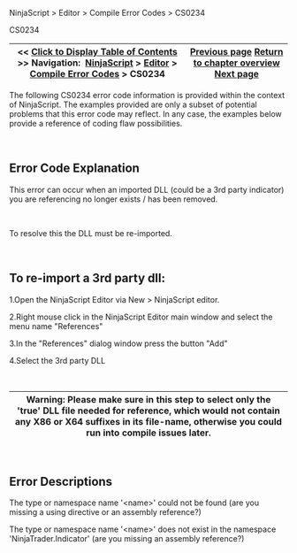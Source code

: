 ﻿


NinjaScript \> Editor \> Compile Error Codes \> CS0234






















CS0234







| \<\< [Click to Display Table of Contents](cs0234.md) \>\> **Navigation:**     [NinjaScript](ninjascript-1.md) \> [Editor](editor-1.md) \> [Compile Error Codes](compile_error_codes-1.md) \> CS0234 | [Previous page](cs0201-1.md) [Return to chapter overview](compile_error_codes-1.md) [Next page](cs0246-1.md) |
| --- | --- |











The following CS0234 error code information is provided within the context of NinjaScript. The examples provided are only a subset of potential problems that this error code may reflect. In any case, the examples below provide a reference of coding flaw possibilities.


 


## Error Code Explanation


This error can occur when an imported DLL (could be a 3rd party indicator) you are referencing no longer exists / has been removed.


 


To resolve this the DLL must be re\-imported. 


 


## To re\-import a 3rd party dll:


1\.Open the NinjaScript Editor via New \> NinjaScript editor.

2\.Right mouse click in the NinjaScript Editor main window and select the menu name "References"

3\.In the "References" dialog window press the button "Add"

4\.Select the 3rd party DLL

 




| Warning: Please make sure in this step to select only the 'true' DLL file needed for reference, which would not contain any X86 or X64 suffixes in its file\-name, otherwise you could run into compile issues later. |
| --- |



 


## Error Descriptions


The type or namespace name '\<name\>' could not be found (are you missing a using directive or an assembly reference?)


The type or namespace name '\<name\>' does not exist in the namespace 'NinjaTrader.Indicator' (are you missing an assembly reference?)








